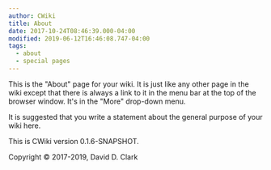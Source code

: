 ```yaml
---
author: CWiki
title: About
date: 2017-10-24T08:46:39.000-04:00
modified: 2019-06-12T16:46:08.747-04:00
tags:
  - about
  - special pages
---
```


This is the "About" page for your wiki. It is just like any other page in the wiki except that there is always a link to it in the menu bar at the top of the browser window. It's in the "More" drop-down menu.

It is suggested that you write a statement about the general purpose of your wiki here.

This is CWiki version 0.1.6-SNAPSHOT.

Copyright © 2017-2019, David D. Clark